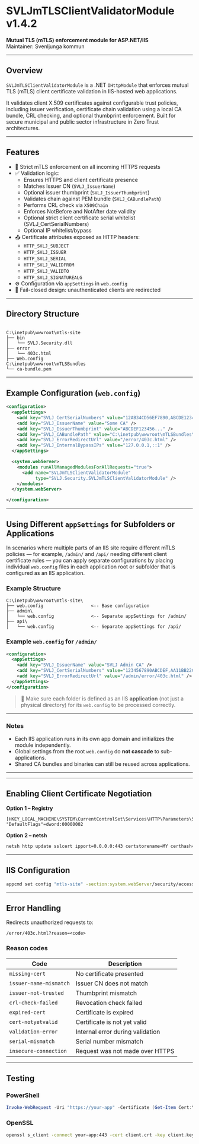 # SVLJmTLSClientValidatorModule v1.4.2

**Mutual TLS (mTLS) enforcement module for ASP.NET/IIS**  
Maintainer: Svenljunga kommun  

---

## Overview

`SVLJmTLSClientValidatorModule` is a .NET `IHttpModule` that enforces mutual TLS (mTLS) client certificate validation in IIS-hosted web applications.

It validates client X.509 certificates against configurable trust policies, including issuer verification, certificate chain validation using a local CA bundle, CRL checking, and optional thumbprint enforcement. Built for secure municipal and public sector infrastructure in Zero Trust architectures.

---

## Features

- 🔐 Strict mTLS enforcement on all incoming HTTPS requests
- ✅ Validation logic:
  - Ensures HTTPS and client certificate presence
  - Matches Issuer CN (`SVLJ_IssuerName`)
  - Optional issuer thumbprint (`SVLJ_IssuerThumbprint`)
  - Validates chain against PEM bundle (`SVLJ_CABundlePath`)
  - Performs CRL check via `X509Chain`
  - Enforces NotBefore and NotAfter date validity
  - Optional strict client certificate serial whitelist (SVLJ_CertSerialNumbers)
  - Optional IP whitelist/bypass
- 📤 Certificate attributes exposed as HTTP headers:
  - `HTTP_SVLJ_SUBJECT`
  - `HTTP_SVLJ_ISSUER`
  - `HTTP_SVLJ_SERIAL`
  - `HTTP_SVLJ_VALIDFROM`
  - `HTTP_SVLJ_VALIDTO`
  - `HTTP_SVLJ_SIGNATUREALG`
- ⚙️ Configuration via `appSettings` in `web.config`
- 🚫 Fail-closed design: unauthenticated clients are redirected

---

## Directory Structure

```

C:\inetpub\wwwroot\mtls-site
├── bin
│   └── SVLJ.Security.dll
├── error
│   └── 403c.html
├── Web.config
C:\inetpub\wwwroot\mTLSBundles
└── ca-bundle.pem

````

---

## Example Configuration (`web.config`)

```xml
<configuration>
  <appSettings>
    <add key="SVLJ_CertSerialNumbers" value="12AB34CD56EF7890,ABCDE12345FEDCBA" />
    <add key="SVLJ_IssuerName" value="Some CA" />
    <add key="SVLJ_IssuerThumbprint" value="ABCDEF123456..." />
    <add key="SVLJ_CABundlePath" value="C:\inetpub\wwwroot\mTLSBundles\ca-bundle.pem" />
    <add key="SVLJ_ErrorRedirectUrl" value="/error/403c.html" />
    <add key="SVLJ_InternalBypassIPs" value="127.0.0.1,::1" />
  </appSettings>

  <system.webServer>
    <modules runAllManagedModulesForAllRequests="true">
      <add name="SVLJmTLSClientValidatorModule"
           type="SVLJ.Security.SVLJmTLSClientValidatorModule" />
    </modules>
  </system.webServer>

</configuration>
````
---

## Using Different `appSettings` for Subfolders or Applications

In scenarios where multiple parts of an IIS site require different mTLS policies — for example, `/admin/` and `/api/` needing different client certificate rules — you can apply separate configurations by placing individual `web.config` files in each application root or subfolder that is configured as an IIS application.

### Example Structure

```
C:\inetpub\wwwroot\mtls-site\
├── web.config                  <-- Base configuration
├── admin\
│   └── web.config              <-- Separate appSettings for /admin/
├── api\
│   └── web.config              <-- Separate appSettings for /api/
```

### Example `web.config` for `/admin/`

```xml
<configuration>
  <appSettings>
    <add key="SVLJ_IssuerName" value="SVLJ Admin CA" />
    <add key="SVLJ_CertSerialNumbers" value="1234567890ABCDEF,AA11BB22CC33" />
    <add key="SVLJ_ErrorRedirectUrl" value="/admin/error/403c.html" />
  </appSettings>
</configuration>
```

> 🧩 Make sure each folder is defined as an IIS **application** (not just a physical directory) for its `web.config` to be processed correctly.

---

### Notes

* Each IIS application runs in its own app domain and initializes the module independently.
* Global settings from the root `web.config` do **not cascade** to sub-applications.
* Shared CA bundles and binaries can still be reused across applications.

---

---

## Enabling Client Certificate Negotiation

**Option 1 – Registry**

```reg
[HKEY_LOCAL_MACHINE\SYSTEM\CurrentControlSet\Services\HTTP\Parameters\SslBindingInfo\0.0.0.0:443]
"DefaultFlags"=dword:00000002
```

**Option 2 – netsh**

```bash
netsh http update sslcert ipport=0.0.0.0:443 certstorename=MY certhash=<CERTTHUMBPRINT> appid="{00112233-4455-6677-8899-AABBCCDDEEFF}" clientcertnegotiation=enable
```

---

## IIS Configuration

```bash
appcmd set config "mtls-site" -section:system.webServer/security/access /sslFlags:"Ssl,SslNegotiateCert" /commit:apphost
```

---

## Error Handling

Redirects unauthorized requests to:

```
/error/403c.html?reason=<code>
```

### Reason codes

| Code                   | Description                      |
| ---------------------- | -------------------------------- |
| `missing-cert`         | No certificate presented         |
| `issuer-name-mismatch` | Issuer CN does not match         |
| `issuer-not-trusted`   | Thumbprint mismatch              |
| `crl-check-failed`     | Revocation check failed          |
| `expired-cert`         | Certificate is expired           |
| `cert-notyetvalid`     | Certificate is not yet valid     |
| `validation-error`     | Internal error during validation |
| `serial-mismatch`      | Serial number mismatch           |
| `insecure-connection`  | Request was not made over HTTPS  |

---

## Testing

### PowerShell

```powershell
Invoke-WebRequest -Uri "https://your-app" -Certificate (Get-Item Cert:\CurrentUser\My\<THUMBPRINT>)
```

### OpenSSL

```bash
openssl s_client -connect your-app:443 -cert client.crt -key client.key -CAfile ca-bundle.pem
```
